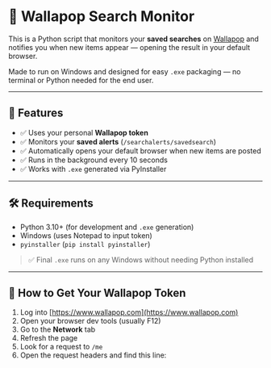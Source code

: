 # 🧭 Wallapop Search Monitor

This is a Python script that monitors your **saved searches** on [Wallapop](https://www.wallapop.com) and notifies you when new items appear — opening the result in your default browser.

Made to run on Windows and designed for easy `.exe` packaging — no terminal or Python needed for the end user.

---

## 🚀 Features

- ✅ Uses your personal **Wallapop token**
- ✅ Monitors your **saved alerts** (`/searchalerts/savedsearch`)
- ✅ Automatically opens your default browser when new items are posted
- ✅ Runs in the background every 10 seconds
- ✅ Works with `.exe` generated via PyInstaller

---

## 🛠 Requirements

- Python 3.10+ (for development and `.exe` generation)
- Windows (uses Notepad to input token)
- `pyinstaller` (`pip install pyinstaller`)

> ✅ Final `.exe` runs on any Windows without needing Python installed

---

## 🔐 How to Get Your Wallapop Token

1. Log into [https://www.wallapop.com](https://www.wallapop.com)
2. Open your browser dev tools (usually F12)
3. Go to the **Network** tab
4. Refresh the page
5. Look for a request to `/me`
6. Open the request headers and find this line:

